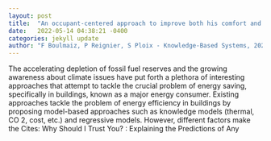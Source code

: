 ```yaml
---
layout: post
title:  "An occupant-centered approach to improve both his comfort and the energy efficiency of the building"
date:   2022-05-14 04:38:21 -0400
categories: jekyll update
author: "F Boulmaiz, P Reignier, S Ploix - Knowledge-Based Systems, 2022"
---
```

The accelerating depletion of fossil fuel reserves and the growing awareness about climate issues have put forth a plethora of interesting approaches that attempt to tackle the crucial problem of energy saving, specifically in buildings, known as a major energy consumer. Existing approaches tackle the problem of energy efficiency in buildings by proposing model-based approaches such as knowledge models (thermal, CO 2, cost, etc.) and regressive models. However, different factors make the Cites:   Why Should I Trust You? : Explaining the Predictions of Any